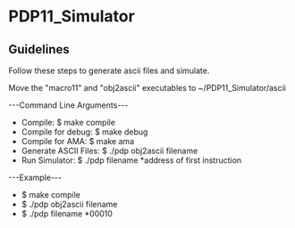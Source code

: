 # PDP11_Simulator

## Guidelines
Follow these steps to generate ascii files and simulate.

Move the "macro11" and "obj2ascii" executables to ~/PDP11_Simulator/ascii

 ---Command Line Arguments---
* Compile: 		$ make compile
* Compile for debug:	$ make debug
* Compile for AMA:	$ make ama
* Generate ASCII Files: $ ./pdp obj2ascii filename
* Run Simulator: 	$ ./pdp filename *address of first instruction 

 ---Example---
* $ make compile
* $ ./pdp obj2ascii filename
* $ ./pdp filename *00010


